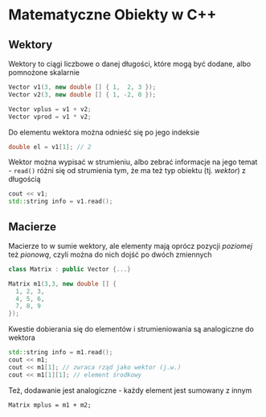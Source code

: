 # Matematyczne Obiekty w C++

## Wektory

Wektory to ciągi liczbowe o danej długości, które mogą być dodane, albo pomnożone skalarnie

```cpp
Vector v1(3, new double [] { 1,  2, 3 });
Vector v2(3, new double [] { 1, -2, 0 });

Vector vplus = v1 + v2;
Vector vprod = v1 * v2;
```

Do elementu wektora można odnieść się po jego indeksie

```cpp
double el = v1[1]; // 2
```

Wektor można wypisać w strumieniu, albo zebrać informacje na jego temat - `read()` różni się od strumienia tym, że ma też typ obiektu (tj. *wektor*) z długością

```cpp
cout << v1;
std::string info = v1.read();
```

## Macierze

Macierze to w sumie wektory, ale elementy mają oprócz pozycji *poziomej* też *pionową*, czyli można do nich dojść po dwóch zmiennych

```cpp
class Matrix : public Vector {...}

Matrix m1(3,3, new double [] {
  1, 2, 3,
  4, 5, 6,
  7, 8, 9
});
```

Kwestie dobierania się do elementów i strumieniowania są analogiczne do wektora

```cpp
std::string info = m1.read();
cout << m1;
cout << m1[1]; // zwraca rząd jako wektor (j.w.)
cout << m1[1][1]; // element środkowy
```

Też, dodawanie jest analogiczne - każdy element jest sumowany z innym

```
Matrix mplus = m1 + m2;
```
